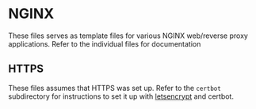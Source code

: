 # NGINX

These files serves as template files for various NGINX web/reverse proxy applications. Refer to the individual files for documentation

## HTTPS

These files assumes that HTTPS was set up. Refer to the `certbot` subdirectory for instructions to set it up with [letsencrypt](https://letsencrypt.org/) and certbot.
